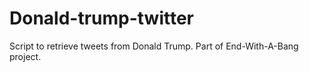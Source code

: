 # Donald-trump-twitter
Script to retrieve tweets from Donald Trump. Part of End-With-A-Bang project.
